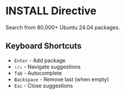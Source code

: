 # INSTALL Directive

Search from 80,000+ Ubuntu 24.04 packages.

## Keyboard Shortcuts

- `Enter` - Add package
- `↑/↓` - Navigate suggestions
- `Tab` - Autocomplete
- `Backspace` - Remove last (when empty)
- `Esc` - Close suggestions